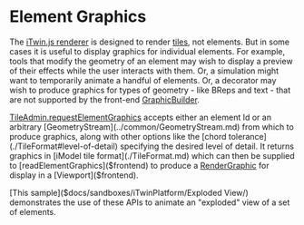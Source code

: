 # Element Graphics

The [iTwin.js renderer](./index.md) is designed to render [tiles](./Tiles.md), not elements. But in some cases it is useful to display graphics for individual elements. For example, tools that modify the geometry of an element may wish to display a preview of their effects while the user interacts with them. Or, a simulation might want to temporarily animate a handful of elements. Or, a decorator may wish to produce graphics for types of geometry - like BReps and text - that are not supported by the front-end [GraphicBuilder]($frontend).

[TileAdmin.requestElementGraphics]($frontend) accepts either an element Id or an arbitrary [GeometryStream](../common/GeometryStream.md) from which to produce graphics, along with other options like the [chord tolerance](./TileFormat#level-of-detail) specifying the desired level of detail. It returns graphics in [iModel tile format](./TileFormat.md) which can then be supplied to [readElementGraphics]($frontend) to produce a [RenderGraphic]($frontend) for display in a [Viewport]($frontend).

[This sample]($docs/sandboxes/iTwinPlatform/Exploded View/) demonstrates the use of these APIs to animate an "exploded" view of a set of elements.
